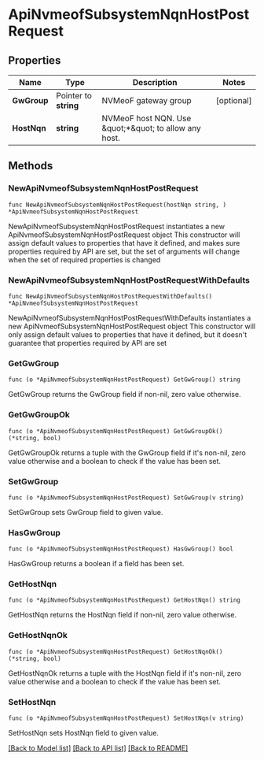 # ApiNvmeofSubsystemNqnHostPostRequest

## Properties

Name | Type | Description | Notes
------------ | ------------- | ------------- | -------------
**GwGroup** | Pointer to **string** | NVMeoF gateway group | [optional] 
**HostNqn** | **string** | NVMeoF host NQN. Use \&quot;*\&quot; to allow any host. | 

## Methods

### NewApiNvmeofSubsystemNqnHostPostRequest

`func NewApiNvmeofSubsystemNqnHostPostRequest(hostNqn string, ) *ApiNvmeofSubsystemNqnHostPostRequest`

NewApiNvmeofSubsystemNqnHostPostRequest instantiates a new ApiNvmeofSubsystemNqnHostPostRequest object
This constructor will assign default values to properties that have it defined,
and makes sure properties required by API are set, but the set of arguments
will change when the set of required properties is changed

### NewApiNvmeofSubsystemNqnHostPostRequestWithDefaults

`func NewApiNvmeofSubsystemNqnHostPostRequestWithDefaults() *ApiNvmeofSubsystemNqnHostPostRequest`

NewApiNvmeofSubsystemNqnHostPostRequestWithDefaults instantiates a new ApiNvmeofSubsystemNqnHostPostRequest object
This constructor will only assign default values to properties that have it defined,
but it doesn't guarantee that properties required by API are set

### GetGwGroup

`func (o *ApiNvmeofSubsystemNqnHostPostRequest) GetGwGroup() string`

GetGwGroup returns the GwGroup field if non-nil, zero value otherwise.

### GetGwGroupOk

`func (o *ApiNvmeofSubsystemNqnHostPostRequest) GetGwGroupOk() (*string, bool)`

GetGwGroupOk returns a tuple with the GwGroup field if it's non-nil, zero value otherwise
and a boolean to check if the value has been set.

### SetGwGroup

`func (o *ApiNvmeofSubsystemNqnHostPostRequest) SetGwGroup(v string)`

SetGwGroup sets GwGroup field to given value.

### HasGwGroup

`func (o *ApiNvmeofSubsystemNqnHostPostRequest) HasGwGroup() bool`

HasGwGroup returns a boolean if a field has been set.

### GetHostNqn

`func (o *ApiNvmeofSubsystemNqnHostPostRequest) GetHostNqn() string`

GetHostNqn returns the HostNqn field if non-nil, zero value otherwise.

### GetHostNqnOk

`func (o *ApiNvmeofSubsystemNqnHostPostRequest) GetHostNqnOk() (*string, bool)`

GetHostNqnOk returns a tuple with the HostNqn field if it's non-nil, zero value otherwise
and a boolean to check if the value has been set.

### SetHostNqn

`func (o *ApiNvmeofSubsystemNqnHostPostRequest) SetHostNqn(v string)`

SetHostNqn sets HostNqn field to given value.



[[Back to Model list]](../README.md#documentation-for-models) [[Back to API list]](../README.md#documentation-for-api-endpoints) [[Back to README]](../README.md)


